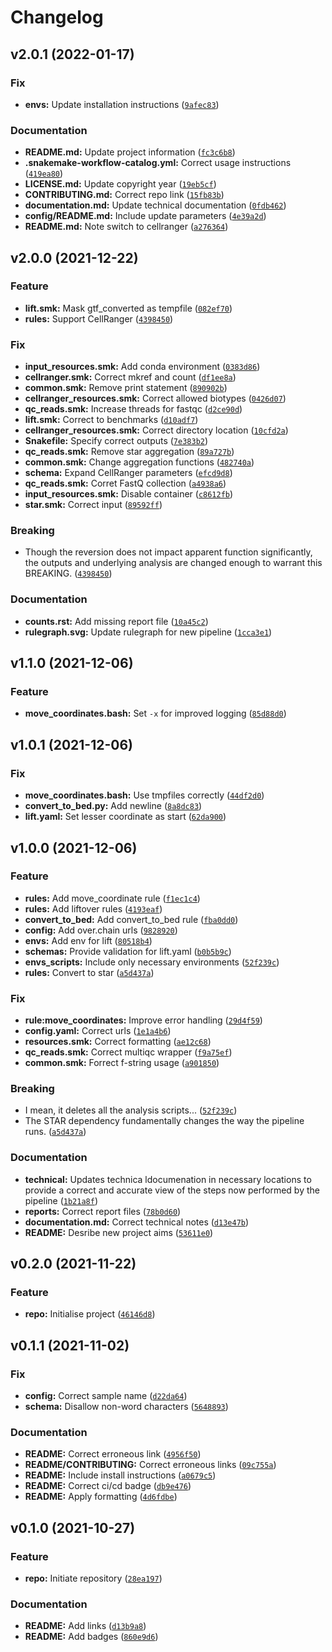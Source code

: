 # Changelog

<!--next-version-placeholder-->

## v2.0.1 (2022-01-17)
### Fix
* **envs:** Update installation instructions ([`9afec83`](https://github.com/IMS-Bio2Core-Facility/polya_liftover/commit/9afec83f168b308d37fea8e8500c52fe6a055c75))

### Documentation
* **README.md:** Update project information ([`fc3c6b8`](https://github.com/IMS-Bio2Core-Facility/polya_liftover/commit/fc3c6b80a275be64279d0bb2d2e4a23dd4345add))
* **.snakemake-workflow-catalog.yml:** Correct usage instructions ([`419ea80`](https://github.com/IMS-Bio2Core-Facility/polya_liftover/commit/419ea803566087662a97bd23b0525a39e1dbb342))
* **LICENSE.md:** Update copyright year ([`19eb5cf`](https://github.com/IMS-Bio2Core-Facility/polya_liftover/commit/19eb5cf33f1af1f150211f6bbf328546bf851a03))
* **CONTRIBUTING.md:** Correct repo link ([`15fb83b`](https://github.com/IMS-Bio2Core-Facility/polya_liftover/commit/15fb83bf96f1036cd198e61c5d8dcd6deca2b829))
* **documentation.md:** Update technical documentation ([`0fdb462`](https://github.com/IMS-Bio2Core-Facility/polya_liftover/commit/0fdb462519e7edbc22cffddadeddf8d91045122b))
* **config/README.md:** Include update parameters ([`4e39a2d`](https://github.com/IMS-Bio2Core-Facility/polya_liftover/commit/4e39a2df0a03b5891cd822caef0c4aa62d377881))
* **README.md:** Note switch to cellranger ([`a276364`](https://github.com/IMS-Bio2Core-Facility/polya_liftover/commit/a2763647de62b51af73d001cbee81d86848b3916))

## v2.0.0 (2021-12-22)
### Feature
* **lift.smk:** Mask gtf_converted as tempfile ([`082ef70`](https://github.com/IMS-Bio2Core-Facility/BIC092/commit/082ef70ed59ee3a0b55a19c18bca21fe44f0713e))
* **rules:** Support CellRanger ([`4398450`](https://github.com/IMS-Bio2Core-Facility/BIC092/commit/43984501938a5ce961257cf220554d3f59c2082c))

### Fix
* **input_resources.smk:** Add conda environment ([`0383d86`](https://github.com/IMS-Bio2Core-Facility/BIC092/commit/0383d860053e1df3a2312fd28774801a172cb782))
* **cellranger.smk:** Correct mkref and count ([`df1ee8a`](https://github.com/IMS-Bio2Core-Facility/BIC092/commit/df1ee8ab74285eba946e774f1dba14d94f3547ea))
* **common.smk:** Remove print statement ([`890902b`](https://github.com/IMS-Bio2Core-Facility/BIC092/commit/890902bd06ea6e7febb96da8338a3bcaac20c413))
* **cellranger_resources.smk:** Correct allowed biotypes ([`0426d07`](https://github.com/IMS-Bio2Core-Facility/BIC092/commit/0426d07215fa43625344af1db335946a8ff8428f))
* **qc_reads.smk:** Increase threads for fastqc ([`d2ce90d`](https://github.com/IMS-Bio2Core-Facility/BIC092/commit/d2ce90d38b9f990186377d24149344bf58cea041))
* **lift.smk:** Correct to benchmarks ([`d10adf7`](https://github.com/IMS-Bio2Core-Facility/BIC092/commit/d10adf7090ada749c75b960be23c43d033f84ec1))
* **cellranger_resources.smk:** Correct directory location ([`10cfd2a`](https://github.com/IMS-Bio2Core-Facility/BIC092/commit/10cfd2a065a38e732cbdb288f15e65441e1eacd8))
* **Snakefile:** Specify correct outputs ([`7e383b2`](https://github.com/IMS-Bio2Core-Facility/BIC092/commit/7e383b220d0623741acd1530bca2746f02bdef8a))
* **qc_reads.smk:** Remove star aggregation ([`89a727b`](https://github.com/IMS-Bio2Core-Facility/BIC092/commit/89a727be4d181e37a6d38fdda92dbb7c5d1004af))
* **common.smk:** Change aggregation functions ([`482740a`](https://github.com/IMS-Bio2Core-Facility/BIC092/commit/482740a7ac3c1fcc1af806225b6776803827849a))
* **schema:** Expand CellRanger parameters ([`efcd9d8`](https://github.com/IMS-Bio2Core-Facility/BIC092/commit/efcd9d80dfcdcf00bef9267b99709f437a7ef57e))
* **qc_reads.smk:** Corret FastQ collection ([`a4938a6`](https://github.com/IMS-Bio2Core-Facility/BIC092/commit/a4938a6ec3c993cb96e1e3bda9b1d4a573cc4549))
* **input_resources.smk:** Disable container ([`c8612fb`](https://github.com/IMS-Bio2Core-Facility/BIC092/commit/c8612fb334f9ea3b736caf2f68892bc42604e3eb))
* **star.smk:** Correct input ([`89592ff`](https://github.com/IMS-Bio2Core-Facility/BIC092/commit/89592ffb627065cab52e9028911290202a88c13f))

### Breaking
* Though the reversion does not impact apparent function significantly, the outputs and underlying analysis are changed enough to warrant this BREAKING.  ([`4398450`](https://github.com/IMS-Bio2Core-Facility/BIC092/commit/43984501938a5ce961257cf220554d3f59c2082c))

### Documentation
* **counts.rst:** Add missing report file ([`10a45c2`](https://github.com/IMS-Bio2Core-Facility/BIC092/commit/10a45c27d61971a6f7f4f3c98f61920ca695016f))
* **rulegraph.svg:** Update rulegraph for new pipeline ([`1cca3e1`](https://github.com/IMS-Bio2Core-Facility/BIC092/commit/1cca3e1b31badc6e4ea2a8283161fd0153565f5f))

## v1.1.0 (2021-12-06)
### Feature
* **move_coordinates.bash:** Set `-x` for improved logging ([`85d88d0`](https://github.com/IMS-Bio2Core-Facility/BIC092/commit/85d88d0ff3f9d7b8e7e6b3bb502a4ab9139f80d9))

## v1.0.1 (2021-12-06)
### Fix
* **move_coordinates.bash:** Use tmpfiles correctly ([`44df2d0`](https://github.com/IMS-Bio2Core-Facility/BIC092/commit/44df2d00d7c2587620011aa54a589b05b62bb052))
* **convert_to_bed.py:** Add newline ([`8a8dc83`](https://github.com/IMS-Bio2Core-Facility/BIC092/commit/8a8dc839870dd0f04cc26328b5d9ad7f6c93edd7))
* **lift.yaml:** Set lesser coordinate as start ([`62da900`](https://github.com/IMS-Bio2Core-Facility/BIC092/commit/62da900a24c365266b726002399eae2ebccc96b2))

## v1.0.0 (2021-12-06)
### Feature
* **rules:** Add move_coordinate rule ([`f1ec1c4`](https://github.com/IMS-Bio2Core-Facility/BIC092/commit/f1ec1c4e0f35f172e8b8d3b31d4b32aef0b29c71))
* **rules:** Add liftover rules ([`4193eaf`](https://github.com/IMS-Bio2Core-Facility/BIC092/commit/4193eafb878032a4dfc458fa621143ba96c36eac))
* **convert_to_bed:** Add convert_to_bed rule ([`fba0dd0`](https://github.com/IMS-Bio2Core-Facility/BIC092/commit/fba0dd0328c7c548a7a9cfface6a998fc37172ab))
* **config:** Add over.chain urls ([`9828920`](https://github.com/IMS-Bio2Core-Facility/BIC092/commit/982892046ea5807293e7e50fd5ed289bb64b3f30))
* **envs:** Add env for lift ([`80518b4`](https://github.com/IMS-Bio2Core-Facility/BIC092/commit/80518b48e4307bd3377da4613e9e2adf953ee376))
* **schemas:** Provide validation for lift.yaml ([`b0b5b9c`](https://github.com/IMS-Bio2Core-Facility/BIC092/commit/b0b5b9ce8dbe577d6360ec0adbc96637aa52630d))
* **envs_scripts:** Include only necessary environments ([`52f239c`](https://github.com/IMS-Bio2Core-Facility/BIC092/commit/52f239c07576c50fa7e9f4644220b2489e9dd2d4))
* **rules:** Convert to star ([`a5d437a`](https://github.com/IMS-Bio2Core-Facility/BIC092/commit/a5d437aa765c9816a96e04acd2422db1b60ff91e))

### Fix
* **rule:move_coordinates:** Improve error handling ([`29d4f59`](https://github.com/IMS-Bio2Core-Facility/BIC092/commit/29d4f59eca219f04aeb397862fa295462eaafe7e))
* **config.yaml:** Correct urls ([`1e1a4b6`](https://github.com/IMS-Bio2Core-Facility/BIC092/commit/1e1a4b642f3c4e2cc1ee7bf77f3ef9d57e76d2f0))
* **resources.smk:** Correct formatting ([`ae12c68`](https://github.com/IMS-Bio2Core-Facility/BIC092/commit/ae12c682e41aec395796189e46e858b4c96d2669))
* **qc_reads.smk:** Correct multiqc wrapper ([`f9a75ef`](https://github.com/IMS-Bio2Core-Facility/BIC092/commit/f9a75ef4af9bbd85060eb42fd105668579fe1885))
* **common.smk:** Forrect f-string usage ([`a901850`](https://github.com/IMS-Bio2Core-Facility/BIC092/commit/a901850c5e99a069cd66531f61b56f8a6266f381))

### Breaking
* I mean, it deletes all the analysis scripts...  ([`52f239c`](https://github.com/IMS-Bio2Core-Facility/BIC092/commit/52f239c07576c50fa7e9f4644220b2489e9dd2d4))
* The STAR dependency fundamentally changes the way the pipeline runs.  ([`a5d437a`](https://github.com/IMS-Bio2Core-Facility/BIC092/commit/a5d437aa765c9816a96e04acd2422db1b60ff91e))

### Documentation
* **technical:** Updates technica ldocumenation in necessary locations to provide a correct and accurate view of the steps now performed by the pipeline ([`1b21a8f`](https://github.com/IMS-Bio2Core-Facility/BIC092/commit/1b21a8f1486728d65817d4d98e850cf18a5ca9dc))
* **reports:** Correct report files ([`78b0d60`](https://github.com/IMS-Bio2Core-Facility/BIC092/commit/78b0d600fb48c0fe509759c627ecb2c5f50311c2))
* **documentation.md:** Correct technical notes ([`d13e47b`](https://github.com/IMS-Bio2Core-Facility/BIC092/commit/d13e47b8c2548d4d986448e1617132301f860679))
* **README:** Desribe new project aims ([`53611e0`](https://github.com/IMS-Bio2Core-Facility/BIC092/commit/53611e034820a088330fd9740e4bd6fc5586486f))

## v0.2.0 (2021-11-22)
### Feature
* **repo:** Initialise project ([`46146d8`](https://github.com/IMS-Bio2Core-Facility/BIC092/commit/46146d8a49c80510e661048d5c28d80734a27673))

## v0.1.1 (2021-11-02)
### Fix
* **config:** Correct sample name ([`d22da64`](https://github.com/IMS-Bio2Core-Facility/single_snake_sequencing/commit/d22da64075de0a7635003d1c56e6f0af93dd34ad))
* **schema:** Disallow non-word characters ([`5648893`](https://github.com/IMS-Bio2Core-Facility/single_snake_sequencing/commit/5648893644ea4e386e050f417d78d54a98e472ff))

### Documentation
* **README:** Correct erroneous link ([`4956f50`](https://github.com/IMS-Bio2Core-Facility/single_snake_sequencing/commit/4956f501d9fb40f21755dd3e3c4b55ac285a2cd6))
* **README/CONTRIBUTING:** Correct erroneous links ([`09c755a`](https://github.com/IMS-Bio2Core-Facility/single_snake_sequencing/commit/09c755ad5021c12e4b66e9f9264fe66cd37745b1))
* **README:** Include install instructions ([`a0679c5`](https://github.com/IMS-Bio2Core-Facility/single_snake_sequencing/commit/a0679c5f8507b9694a5ad0640b620024a1c75399))
* **README:** Correct ci/cd badge ([`db9e476`](https://github.com/IMS-Bio2Core-Facility/single_snake_sequencing/commit/db9e4767e60604aacb5f0a999a2f6da52efe59be))
* **README:** Apply formatting ([`4d6fdbe`](https://github.com/IMS-Bio2Core-Facility/single_snake_sequencing/commit/4d6fdbec61e11585811999521983f17256bf17bc))

## v0.1.0 (2021-10-27)
### Feature
* **repo:** Initiate repository ([`28ea197`](https://github.com/IMS-Bio2Core-Facility/single_snake_sequencing/commit/28ea19797fbde89837e5f0f8892c94f98857148c))

### Documentation
* **README:** Add links ([`d13b9a8`](https://github.com/IMS-Bio2Core-Facility/single_snake_sequencing/commit/d13b9a80a44133eb748b7cde6b1f1af8e224a514))
* **README:** Add badges ([`860e9d6`](https://github.com/IMS-Bio2Core-Facility/single_snake_sequencing/commit/860e9d668900b5125dd74b03adb4359dfd6b411c))
